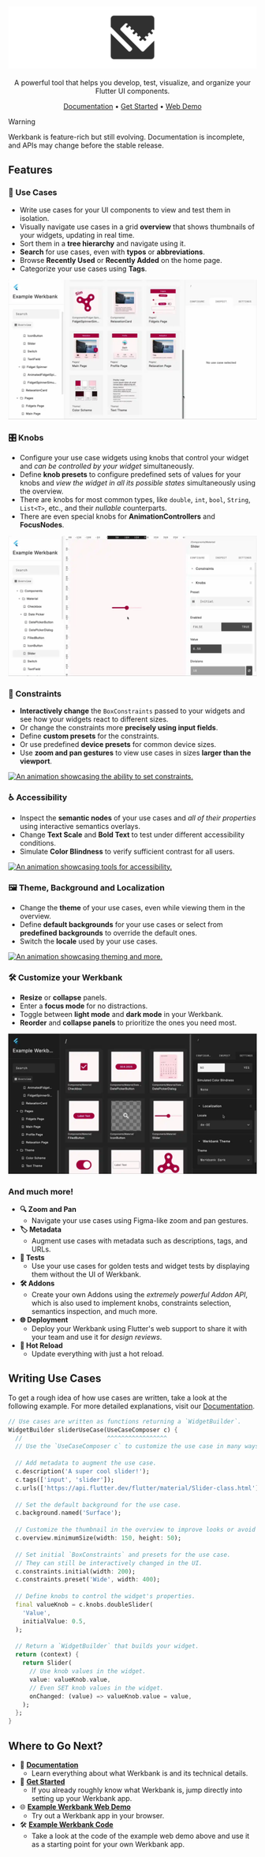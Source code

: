 <p align="center">
  <img src="https://raw.githubusercontent.com/neusta-mobile-solutions-gmbh/werkbank/bb74636725009157442cc92666858f5216ccef9c/assets/banner.png" alt="Werkbank"/><br/><br/>
  <span>A powerful tool that helps you develop, test, visualize, and organize your Flutter UI components.</span>
</p>

<p align="center">
  <a href="https://pub.dev/documentation/werkbank/latest/topics/Welcome-topic.html">Documentation</a> •
  <a href="https://pub.dev/documentation/werkbank/latest/topics/Get%20Started-topic.html">Get Started</a> •
  <a href="https://neusta-mobile-solutions-gmbh.github.io/werkbank/">Web Demo</a>
</p>

> [!WARNING]
> Werkbank is feature-rich but still evolving. Documentation is incomplete, and APIs may change before the stable release.

## Features

### **🧩 Use Cases**

- Write use cases for your UI components to view and test them in isolation.
- Visually navigate use cases in a grid **overview** that shows thumbnails of your widgets, updating in real time.
- Sort them in a **tree hierarchy** and navigate using it.
- **Search** for use cases, even with **typos** or **abbreviations**.
- Browse **Recently Used** or **Recently Added** on the home page.
- Categorize your use cases using **Tags**.

[![An animation showcasing use cases.](https://raw.githubusercontent.com/neusta-mobile-solutions-gmbh/werkbank/a78751dcab9df74116fd589699a69fb3cbe97de9/packages/werkbank/pub_images/use_cases.webp)](https://github.com/user-attachments/assets/4b270492-2b54-4d6c-bbf6-ce755372ff3f)

### **🎛️ Knobs**

- Configure your use case widgets using knobs that control your widget and *can be controlled by your widget* simultaneously.
- Define **knob presets** to configure predefined sets of values for your knobs and *view the widget in all its possible states* simultaneously using the overview.
- There are knobs for most common types, like `double`, `int`, `bool`, `String`, `List<T>`, etc., and their *nullable* counterparts.
- There are even special knobs for **AnimationControllers** and **FocusNodes**.

[![An animation showcasing knobs.](https://raw.githubusercontent.com/neusta-mobile-solutions-gmbh/werkbank/a78751dcab9df74116fd589699a69fb3cbe97de9/packages/werkbank/pub_images/knobs.webp)](https://github.com/user-attachments/assets/4510ff50-54f6-4322-85da-d4aa424da681)

### **📏 Constraints**

- **Interactively change** the `BoxConstraints` passed to your widgets and see how your widgets react to different sizes.
- Or change the constraints more **precisely using input fields**.
- Define **custom presets** for the constraints.
- Or use predefined **device presets** for common device sizes.
- Use **zoom and pan gestures** to view use cases in sizes **larger than the viewport**.

[![An animation showcasing the ability to set constraints.](https://raw.githubusercontent.com/neusta-mobile-solutions-gmbh/werkbank/a78751dcab9df74116fd589699a69fb3cbe97de9/packages/werkbank/pub_images/constraints.webp)](https://github.com/user-attachments/assets/6a6d95b4-e0d4-4e24-9c28-d4dc4d169be0)

### **♿ Accessibility**

- Inspect the **semantic nodes** of your use cases and *all of their properties* using interactive semantics overlays.
- Change **Text Scale** and **Bold Text** to test under different accessibility conditions.
- Simulate **Color Blindness** to verify sufficient contrast for all users.

[![An animation showcasing tools for accessibility.](https://raw.githubusercontent.com/neusta-mobile-solutions-gmbh/werkbank/a78751dcab9df74116fd589699a69fb3cbe97de9/packages/werkbank/pub_images/accessibility.webp)](https://github.com/user-attachments/assets/5f1495c5-8685-4549-a00e-04e9adc00064)

### **🖼️ Theme, Background and Localization**

- Change the **theme** of your use cases, even while viewing them in the overview.
- Define **default backgrounds** for your use cases or select from **predefined backgrounds** to override the default ones.
- Switch the **locale** used by your use cases.

[![An animation showcasing theming and more.](https://raw.githubusercontent.com/neusta-mobile-solutions-gmbh/werkbank/a78751dcab9df74116fd589699a69fb3cbe97de9/packages/werkbank/pub_images/theme_and_more.webp)](https://github.com/user-attachments/assets/9481f912-3dd8-4b72-ba3f-5955495ea979)

### **🛠️ Customize your Werkbank**

- **Resize** or **collapse** panels.
- Enter a **focus mode** for no distractions.
- Toggle between **light mode** and **dark mode** in your Werkbank.
- **Reorder** and **collapse panels** to prioritize the ones you need most.

[![An animation showcasing the customizability of Werkbank.](https://raw.githubusercontent.com/neusta-mobile-solutions-gmbh/werkbank/a78751dcab9df74116fd589699a69fb3cbe97de9/packages/werkbank/pub_images/customization.webp)](https://github.com/user-attachments/assets/379b3d2d-f75e-4f4e-b70b-7f31d1fa4fab)

### **And much more!**

- **🔍 Zoom and Pan**
  - Navigate your use cases using Figma-like zoom and pan gestures.
- **🏷️ Metadata**
  - Augment use cases with metadata such as descriptions, tags, and URLs.
- **🧪 Tests**
  - Use your use cases for golden tests and widget tests by displaying them without the UI of Werkbank.
- **🛠️ Addons**
  - Create your own Addons using the *extremely powerful Addon API*, which is also used to implement knobs, constraints selection, semantics inspection, and much more.
- **🌐 Deployment**
  - Deploy your Werkbank using Flutter's web support to share it with your team and use it for *design reviews*.
- **🔄 Hot Reload**
  - Update everything with just a hot reload.

## Writing Use Cases

To get a rough idea of how use cases are written, take a look at the following example.
For more detailed explanations, visit our [Documentation](https://pub.dev/documentation/werkbank/latest/topics/Welcome-topic.html).

```dart
// Use cases are written as functions returning a `WidgetBuilder`.
WidgetBuilder sliderUseCase(UseCaseComposer c) {
  //                        ^^^^^^^^^^^^^^^^^
  // Use the `UseCaseComposer c` to customize the use case in many ways.

  // Add metadata to augment the use case.
  c.description('A super cool slider!');
  c.tags(['input', 'slider']);
  c.urls(['https://api.flutter.dev/flutter/material/Slider-class.html']);

  // Set the default background for the use case.
  c.background.named('Surface');

  // Customize the thumbnail in the overview to improve looks or avoid overflows.
  c.overview.minimumSize(width: 150, height: 50);

  // Set initial `BoxConstraints` and presets for the use case.
  // They can still be interactively changed in the UI.
  c.constraints.initial(width: 200);
  c.constraints.preset('Wide', width: 400);

  // Define knobs to control the widget's properties.
  final valueKnob = c.knobs.doubleSlider(
    'Value',
    initialValue: 0.5,
  );

  // Return a `WidgetBuilder` that builds your widget.
  return (context) {
    return Slider(
      // Use knob values in the widget.
      value: valueKnob.value,
      // Even SET knob values in the widget.
      onChanged: (value) => valueKnob.value = value,
    );
  };
}
```

## Where to Go Next?

- 📖 [**Documentation**](https://pub.dev/documentation/werkbank/latest/topics/Welcome-topic.html)
  - Learn everything about what Werkbank is and its technical details.
- 🚀 [**Get Started**](https://pub.dev/documentation/werkbank/latest/topics/Get%20Started-topic.html)
  - If you already roughly know what Werkbank is, jump directly into setting up your Werkbank app.
- 🌐 [**Example Werkbank Web Demo**](https://neusta-mobile-solutions-gmbh.github.io/werkbank/)
  - Try out a Werkbank app in your browser.
- 🛠️ [**Example Werkbank Code**](https://github.com/neusta-mobile-solutions-gmbh/werkbank/tree/main/example/example_werkbank)
  - Take a look at the code of the example web demo above and use it as a starting point for your own Werkbank app.

